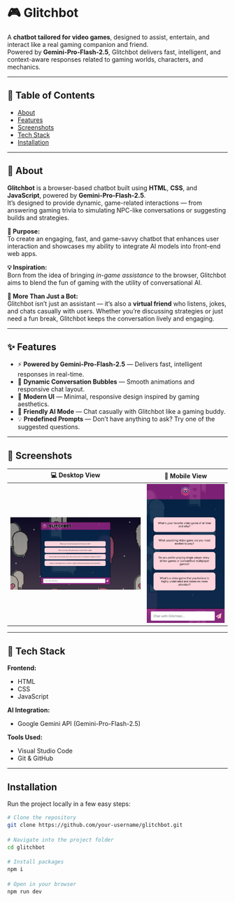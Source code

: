 # 🎮 Glitchbot  

A **chatbot tailored for video games**, designed to assist, entertain, and interact like a real gaming companion and friend.  
Powered by **Gemini-Pro-Flash-2.5**, Glitchbot delivers fast, intelligent, and context-aware responses related to gaming worlds, characters, and mechanics.

---

## 📑 Table of Contents  
- [About](#-about)  
- [Features](#-features)  
- [Screenshots](#-screenshots)  
- [Tech Stack](#-tech-stack)  
- [Installation](#installation)  
---

## 📘 About  
**Glitchbot** is a browser-based chatbot built using **HTML**, **CSS**, and **JavaScript**, powered by **Gemini-Pro-Flash-2.5**.  
It’s designed to provide dynamic, game-related interactions — from answering gaming trivia to simulating NPC-like conversations or suggesting builds and strategies.

**🎯 Purpose:**  
To create an engaging, fast, and game-savvy chatbot that enhances user interaction and showcases my ability to integrate AI models into front-end web apps.

**💡 Inspiration:**  
Born from the idea of bringing *in-game assistance* to the browser, Glitchbot aims to blend the fun of gaming with the utility of conversational AI.

**🤝 More Than Just a Bot:**  
Glitchbot isn’t just an assistant — it’s also a **virtual friend** who listens, jokes, and chats casually with users. Whether you’re discussing strategies or just need a fun break, Glitchbot keeps the conversation lively and engaging.

---

## ✨ Features  
- ⚡ **Powered by Gemini-Pro-Flash-2.5** — Delivers fast, intelligent responses in real-time.  
- 💬 **Dynamic Conversation Bubbles** — Smooth animations and responsive chat layout.  
- 🌈 **Modern UI** — Minimal, responsive design inspired by gaming aesthetics.  
- 🤖 **Friendly AI Mode** — Chat casually with Glitchbot like a gaming buddy.  
- 💡 **Predefined Prompts** — Don’t have anything to ask? Try one of the suggested questions.  

---

## 📸 Screenshots  

| 💻 Desktop View | 📱 Mobile View |
|:----------------:|:--------------:|
| ![Desktop Screenshot](screenshots/screenshot1.png) | ![Mobile Screenshot](screenshots/screenshot2.png) |

---

## 🧰 Tech Stack  

**Frontend:**  
- HTML  
- CSS  
- JavaScript  

**AI Integration:**  
- Google Gemini API (Gemini-Pro-Flash-2.5)

**Tools Used:**  
- Visual Studio Code  
- Git & GitHub  

---

## Installation  

Run the project locally in a few easy steps:

```bash
# Clone the repository
git clone https://github.com/your-username/glitchbot.git

# Navigate into the project folder
cd glitchbot

# Install packages
npm i

# Open in your browser
npm run dev
